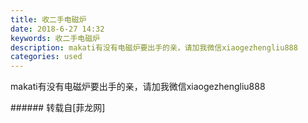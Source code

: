 ```yaml
---
title: 收二手电磁炉
date: 2018-6-27 14:32
keywords: 收二手电磁炉
description: makati有没有电磁炉要出手的亲，请加我微信xiaogezhengliu888
categories: used
---
```

<td class="t_f" id="postmessage_1456540">

makati有没有电磁炉要出手的亲，请加我微信xiaogezhengliu888<br/>
</td>
###### 转载自[菲龙网]